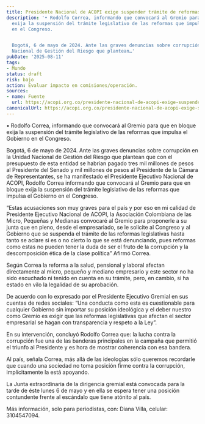 ```yaml
---
title: Presidente Nacional de ACOPI exige suspender trámite de reformas
description: '• Rodolfo Correa, informando que convocará al Gremio para que en bloque
  exija la suspensión del trámite legislativo de las reformas que impulsa el Gobierno
  en el Congreso.


  Bogotá, 6 de mayo de 2024. Ante las graves denuncias sobre corrupción en la Unidad
  Nacional de Gestión del Riesgo que plantean…'
pubDate: '2025-08-11'
tags:
- Mundo
status: draft
risk: bajo
action: Evaluar impacto en comisiones/operación.
sources:
- name: Fuente
  url: https://acopi.org.co/presidente-nacional-de-acopi-exige-suspender-tramite-de-reformas-en-el-congreso-debido-a-escandalos-de-corrupcion/
canonicalUrl: https://acopi.org.co/presidente-nacional-de-acopi-exige-suspender-tramite-de-reformas-en-el-congreso-debido-a-escandalos-de-corrupcion/
---
```

• Rodolfo Correa, informando que convocará al Gremio para que en bloque exija la suspensión del trámite legislativo de las reformas que impulsa el Gobierno en el Congreso.

Bogotá, 6 de mayo de 2024. Ante las graves denuncias sobre corrupción en la Unidad Nacional de Gestión del Riesgo que plantean que con el presupuesto de esta entidad se habrían pagado tres mil millones de pesos al Presidente del Senado y mil millones de pesos al Presidente de la Cámara de Representantes, se ha manifestado el Presidente Ejecutivo Nacional de ACOPI, Rodolfo Correa informando que convocará al Gremio para que en bloque exija la suspensión del trámite legislativo de las reformas que impulsa el Gobierno en el Congreso.

“Estas acusaciones son muy graves para el país y por eso en mi calidad de Presidente Ejecutivo Nacional de ACOPI, la Asociación Colombiana de las Micro, Pequeñas y Medianas convocaré al Gremio para proponerle a su junta que en pleno, desde el empresariado, se le solicite al Congreso y al Gobierno que se suspenda el trámite de las reformas legislativas hasta tanto se aclare si es o no cierto lo que se está denunciando, pues reformas como estas no pueden tener la duda de ser el fruto de la corrupción y la descomposición ética de la clase política” Afirmó Correa.

Según Correa la reforma a la salud, pensional y laboral afectan directamente al micro, pequeño y mediano empresario y este sector no ha sido escuchado ni tenido en cuenta en su trámite, pero, en cambio, si ha estado en vilo la legalidad de su aprobación.

De acuerdo con lo expresado por el Presidente Ejecutivo Gremial en sus cuentas de redes sociales: “Una conducta como esta es cuestionable para cualquier Gobierno sin importar su posición ideológica y el deber nuestro como Gremio es exigir que las reformas legislativas que afectan el sector empresarial se hagan con transparencia y respeto a la Ley”.

En su intervención, concluyó Rodolfo Correa que: la lucha contra la corrupción fue una de las banderas principales en la campaña que permitió el triunfo al Presidente y es hora de mostrar coherencia con esa bandera.

Al país, señala Correa, más allá de las ideologías sólo queremos recordarle que cuando una sociedad no toma posición firme contra la corrupción, implícitamente la está apoyando.

La Junta extraordinaria de la dirigencia gremial está convocada para la tarde de éste lunes 6 de mayo y en ella se espera tener una posición contundente frente al escándalo que tiene atónito al país.

Más información, solo para periodistas, con: Diana Villa, celular: 3104547094.